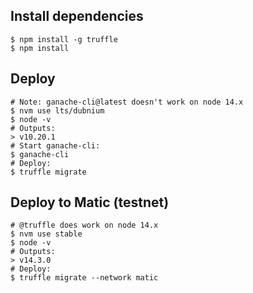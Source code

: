 ## Install dependencies
```
$ npm install -g truffle
$ npm install
```

## Deploy
```
# Note: ganache-cli@latest doesn't work on node 14.x 
$ nvm use lts/dubnium 
$ node -v 
# Outputs:
> v10.20.1
# Start ganache-cli:
$ ganache-cli
# Deploy:
$ truffle migrate
```

## Deploy to Matic (testnet)
```
# @truffle does work on node 14.x
$ nvm use stable
$ node -v
# Outputs:
> v14.3.0
# Deploy:
$ truffle migrate --network matic
```
